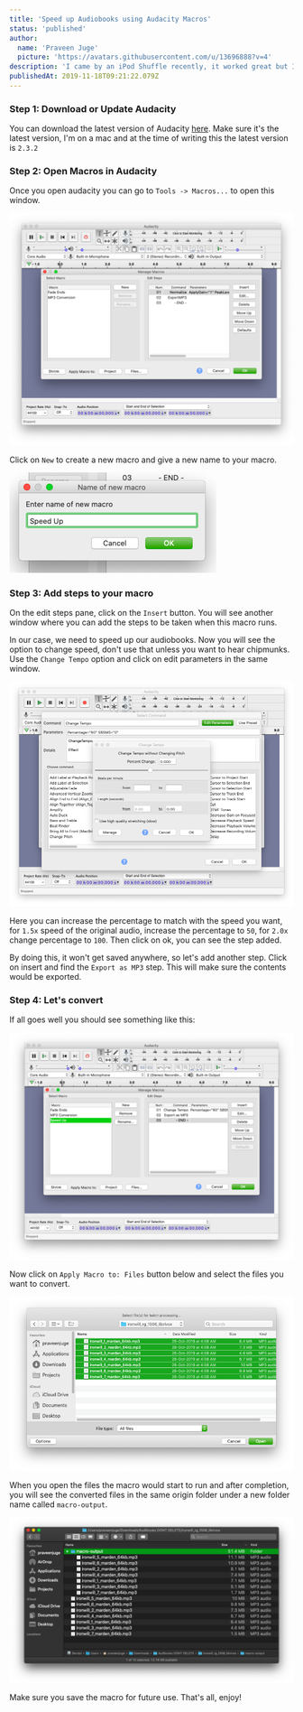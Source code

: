 ```yaml
---
title: 'Speed up Audiobooks using Audacity Macros'
status: 'published'
author:
  name: 'Praveen Juge'
  picture: 'https://avatars.githubusercontent.com/u/13696888?v=4'
description: 'I came by an iPod Shuffle recently, it worked great but I used to listen to my audiobooks at 2x speed which the shuffle does not have. But audacity is there to help.'
publishedAt: 2019-11-18T09:21:22.079Z
---
```


### Step 1: Download or Update Audacity

You can download the latest version of Audacity [here](https://www.audacityteam.org/download/). Make sure it's the latest version, I'm on a mac and at the time of writing this the latest version is `2.3.2`

### Step 2: Open Macros in Audacity

Once you open audacity you can go to `Tools -> Macros...` to open this window.

!["Audacity Macro Window"](../../images/audacity-macro-speed-up-bulk-audiobooks/1.png)

Click on `New` to create a new macro and give a new name to your macro.

!["New Macro"](../../images/audacity-macro-speed-up-bulk-audiobooks/2.png)

### Step 3: Add steps to your macro

On the edit steps pane, click on the `Insert` button. You will see another window where you can add the steps to be taken when this macro runs.

In our case, we need to speed up our audiobooks. Now you will see the option to change speed, don't use that unless you want to hear chipmunks. Use the `Change Tempo` option and click on edit parameters in the same window.

!["Change Tempo"](../../images/audacity-macro-speed-up-bulk-audiobooks/3.png)

Here you can increase the percentage to match with the speed you want, for `1.5x` speed of the original audio, increase the percentage to `50`, for `2.0x` change percentage to `100`. Then click on ok, you can see the step added.

By doing this, it won't get saved anywhere, so let's add another step. Click on insert and find the `Export as MP3` step. This will make sure the contents would be exported.

### Step 4: Let's convert

If all goes well you should see something like this:

!["Macro Steps"](../../images/audacity-macro-speed-up-bulk-audiobooks/4.png)

Now click on `Apply Macro to: Files` button below and select the files you want to convert.

!["Selecting audiobooks"](../../images/audacity-macro-speed-up-bulk-audiobooks/5.png)

When you open the files the macro would start to run and after completion, you will see the converted files in the same origin folder under a new folder name called `macro-output`.

!["Converted audiobooks"](../../images/audacity-macro-speed-up-bulk-audiobooks/6.png)

Make sure you save the macro for future use. That's all, enjoy!
